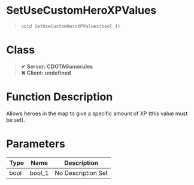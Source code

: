 # SetUseCustomHeroXPValues
> `void SetUseCustomHeroXPValues(bool_1)`
# Class
> __✔ Server: CDOTAGamerules__  
> __✖ Client: undefined__  
# Function Description
Allows heroes in the map to give a specific amount of XP (this value must be set).
# Parameters
Type|Name|Description
--|--|--
bool|bool_1|No Description Set
